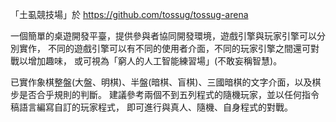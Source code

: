 「土虱競技場」於 https://github.com/tossug/tossug-arena

一個簡單的桌遊開發平臺，提供參與者協同開發環境，遊戲引擎與玩家引擎可以分別實作，
不同的遊戲引擎可以有不同的使用者介面，不同的玩家引擎之間還可對戰以增加趣味，
或可視為「窮人的人工智能練習場」(不敢妄稱智慧)。

已實作象棋整盤(大盤、明棋)、半盤(暗棋、盲棋)、三國暗棋的文字介面，以及棋步是否合乎規則的判斷。
建議參考兩個不到五列程式的隨機玩家，並以任何指令稿語言編寫自訂的玩家程式，
即可進行與真人、隨機、自身程式的對戰。
